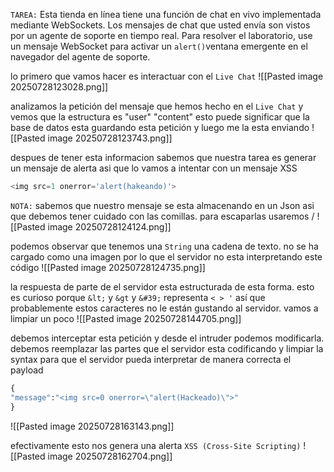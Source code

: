 `TAREA:` Esta tienda en línea tiene una función de chat en vivo implementada mediante WebSockets. Los mensajes de chat que usted envía son vistos por un agente de soporte en tiempo real. Para resolver el laboratorio, use un mensaje WebSocket para activar un `alert()`ventana emergente en el navegador del agente de soporte.

lo primero que vamos hacer es interactuar con el `Live Chat` 
![[Pasted image 20250728123028.png]]

analizamos la petición del mensaje que hemos hecho en el `Live Chat` y vemos que la estructura es "user" "content" esto puede significar que la base de datos esta guardando esta petición y luego me la esta enviando
![[Pasted image 20250728123743.png]]

despues de tener esta informacion sabemos que nuestra tarea es generar un mensaje de alerta asi que lo vamos a intentar con un mensaje XSS

```python
<img src=1 onerror='alert(hakeando)'>
```

`NOTA:` sabemos que nuestro mensaje se esta almacenando en un Json asi que debemos tener cuidado con las comillas. para escaparlas usaremos /
![[Pasted image 20250728124124.png]]

podemos observar que tenemos una `String` una cadena de texto. no se ha cargado como una imagen por lo que el servidor no esta interpretando este código
![[Pasted image 20250728124735.png]]

la respuesta de parte de el servidor esta estructurada de esta forma. esto es curioso porque `&lt;` y `&gt` y `&#39;` representa `< > '` así que probablemente estos caracteres no le están gustando al servidor. vamos a limpiar un poco 
![[Pasted image 20250728144705.png]]

debemos interceptar esta petición y desde el intruder podemos modificarla. debemos reemplazar las partes que el servidor esta codificando y limpiar la syntax para que el servidor pueda interpretar de manera correcta el payload

```python
{
"message":"<img src=0 onerror=\"alert(Hackeado)\">"
}
```

![[Pasted image 20250728163143.png]]

efectivamente esto nos genera una alerta `XSS (Cross-Site Scripting)`
![[Pasted image 20250728162704.png]]

